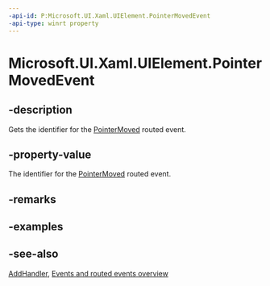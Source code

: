```yaml
---
-api-id: P:Microsoft.UI.Xaml.UIElement.PointerMovedEvent
-api-type: winrt property
---
```


<!-- Property syntax
public Microsoft.UI.Xaml.RoutedEvent PointerMovedEvent { get; }
-->

# Microsoft.UI.Xaml.UIElement.PointerMovedEvent

## -description

Gets the identifier for the [PointerMoved](uielement_pointermoved.md) routed event.

## -property-value

The identifier for the [PointerMoved](uielement_pointermoved.md) routed event.

## -remarks

## -examples

## -see-also

[AddHandler](uielement_addhandler_1350394113.md), [Events and routed events overview](/windows/uwp/xaml-platform/events-and-routed-events-overview)
